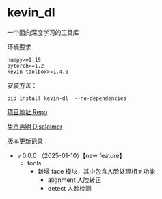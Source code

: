# kevin_dl

一个面向深度学习的工具库



环境要求

```shell
numpy>=1.19
pytorch>=1.2
kevin-toolbox>=1.4.0
```

安装方法：

```shell
pip install kevin-dl  --no-dependencies
```



[项目地址 Repo](https://github.com/cantbeblank96/kevin_dl_release)

[免责声明 Disclaimer](./notes/Disclaimer.md)

[版本更新记录](./notes/Release_Record.md)：

- v 0.0.0 （2025-01-10）【new feature】
  - tools
    - 新增 face 模块，其中包含人脸处理相关功能
      - alignment 人脸转正
      - detect 人脸检测
